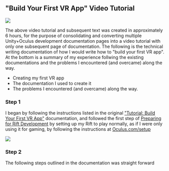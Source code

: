 ## "Build Your First VR App" Video Tutorial

[![](https://cdn.discordapp.com/attachments/626114024655945740/626464011193417730/oculsu-rift-unity-pro-1021x580.jpg)](https://youtu.be/tPHnLJ__Cd4)



The above video tutorial and subsequent text was created in approximately 6 hours, for the purpose of consolidating and converting multiple Unity+Oculus development documentation pages into a video tutorial with only one subsequent page of documentation. The following is the technical writing documentation of how I would write how to "build your first VR app". At the bottom is a summary of my experience follwing the existing documentations and the problems I encountered (and overcame) along the way. 

* Creating my first VR app 
* The documentation I used to create it
* The problems I encountered (and overcame) along the way. 

### Step 1

I began by following the instructions listed in the original ["Tutorial: Build Your First VR App"](https://developer.oculus.com/documentation/unity/latest/concepts/unity-tutorial/?locale=en_US) documentation, and followed the first step of [Preparing for Rift Development](https://developer.oculus.com/documentation/unity/latest/concepts/unity-pcprep/) by setting up my Rift to play normally, as if I were only using it for gaming, by following the instructions at [Oculus.com/setup](https://www.oculus.com/setup/) 

![](https://cdn.discordapp.com/attachments/626114024655945740/626471362185396244/2.png)

### Step 2

The following steps outlined in the documentation was straight forward
